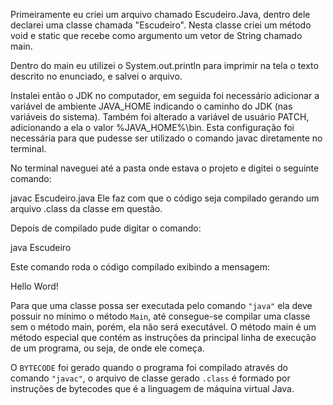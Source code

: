 Primeiramente eu criei um arquivo chamado Escudeiro.Java, dentro dele declarei uma classe chamada "Escudeiro". Nesta classe criei um método void e static que recebe como argumento um vetor de String chamado main.

Dentro do main eu utilizei o System.out.println para imprimir na tela o texto descrito no enunciado, e salvei o arquivo.

Instalei então o JDK no computador, em seguida foi necessário adicionar a variável de ambiente JAVA_HOME indicando o caminho do JDK (nas variáveis do sistema). Também foi alterado a variável de usuário PATCH, adicionando a ela o valor %JAVA_HOME%\bin. Esta configuração foi necessária para que pudesse ser utilizado o comando javac diretamente no terminal.

No terminal naveguei até a pasta onde estava o projeto e digitei o seguinte comando:

   javac Escudeiro.java
Ele faz com que o código seja compilado gerando um arquivo .class da classe em questão.

Depois de compilado pude digitar o comando:

   java Escudeiro

Este comando roda o código compilado exibindo a mensagem:

   Hello Word!

Para que uma classe possa ser executada pelo comando `"java"` ela deve possuir no mínimo o método `Main`, até consegue-se compilar uma classe sem o método main, porém, ela não será executável.
O método main é um método especial que contém as instruções da principal linha de execução de um programa, ou seja, de onde ele começa.

O `BYTECODE` foi gerado quando o programa foi compilado através do comando `"javac"`, o arquivo de classe gerado `.class` é formado por instruções de bytecodes que é a linguagem de máquina virtual Java.
                                                                                                                                                                                                                                                                                                                                       


